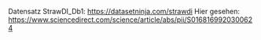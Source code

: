 Datensatz StrawDI_Db1: https://datasetninja.com/strawdi
Hier gesehen: https://www.sciencedirect.com/science/article/abs/pii/S0168169920300624
